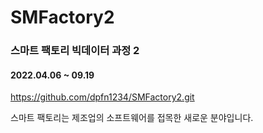 # SMFactory2

### 스마트 팩토리 빅데이터 과정 2

#### 2022.04.06 ~ 09.19

https://github.com/dpfn1234/SMFactory2.git

스마트 팩토리는 제조업의 소프트웨어를 접목한 새로운 분야입니다.